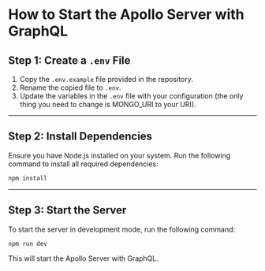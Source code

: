# How to Start the Apollo Server with GraphQL

## Step 1: Create a `.env` File

1. Copy the `.env.example` file provided in the repository.
2. Rename the copied file to `.env`.
3. Update the variables in the `.env` file with your configuration (the only thing you need to change is MONGO_URI to your URI).

---

## Step 2: Install Dependencies

Ensure you have Node.js installed on your system. Run the following command to install all required dependencies:

```bash
npm install
```

---

## Step 3: Start the Server

To start the server in development mode, run the following command:

```bash
npm run dev
```

This will start the Apollo Server with GraphQL.
